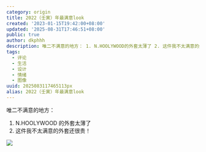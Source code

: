 ```yaml
---
category: origin
title: 2022（壬寅）年最满意look
created: '2023-01-15T19:42:00+08:00'
updated: '2025-08-31T17:46:51+08:00'
public: true
author: dkphhh
description: 唯二不满意的地方： 1. N.HOOLYWOOD的外套太薄了 2. 这件我不太满意的外套还很贵！
tags:
  - 评论
  - 生活
  - 设计
  - 情绪
  - 图像
uuid: 2025083117465113px
alias: 2022（壬寅）年最满意look
---
```


唯二不满意的地方：

1. N.HOOLYWOOD 的外套太薄了
2. 这件我不太满意的外套还很贵！

![](https://img.dkphhh.me/20230115193853.jpg)
